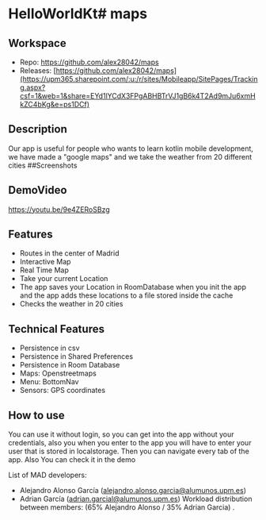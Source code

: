 # HelloWorldKt#   m a p s 

## Workspace ##
- Repo: https://github.com/alex28042/maps
- Releases: [https://github.com/alex28042/maps](https://upm365.sharepoint.com/:u:/r/sites/Mobileapp/SitePages/Tracking.aspx?csf=1&web=1&share=EYd1lYCdX3FPgABHBTrVJ1gB6k4T2Ad9mJu6xmHkZC4bKg&e=ps1DCf)
## Description
Our app is useful for people who wants to learn kotlin mobile development, we have made a "google maps" and we take the weather from 20 different cities
##Screenshots

## DemoVideo
https://youtu.be/9e4ZERoSBzg
## Features
- Routes in the center of Madrid
- Interactive Map
- Real Time Map
- Take your current Location
- The app saves your Location in RoomDatabase when you init the app and the app adds these locations to a file stored inside the cache
- Checks the weather in 20 cities

## Technical Features
- Persistence in csv
- Persistence in Shared Preferences
- Persistence in Room Database
- Maps: Openstreetmaps
- Menu: BottomNav
- Sensors: GPS coordinates
## How to use
You can use it without login, so you can get into the app without your credentials, also you when you enter to the app you will have to enter your user that is stored in localstorage. Then you can navigate every tab of the app. Also You can check it in the demo

List of MAD developers:
- Alejandro Alonso García (alejandro.alonso.garcia@alumunos.upm.es)
- Adrian García (adrian.garcial@alumunos.upm.es)
Workload distribution between members: (65% Alejandro Alonso / 35% Adrian Garcia) . 
